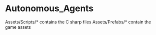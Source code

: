 # Autonomous_Agents

Assets/Scripts/* contains the C sharp files 
Assets/Prefabs/* contain the game assets
